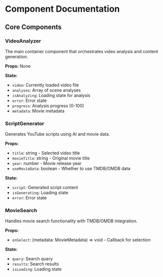 # Component Documentation

## Core Components

### VideoAnalyzer
The main container component that orchestrates video analysis and content generation.

**Props:** None

**State:**
- `video`: Currently loaded video file
- `analyses`: Array of scene analyses
- `isAnalyzing`: Loading state for analysis
- `error`: Error state
- `progress`: Analysis progress (0-100)
- `metadata`: Movie metadata

### ScriptGenerator
Generates YouTube scripts using AI and movie data.

**Props:**
- `title`: string - Selected video title
- `movieTitle`: string - Original movie title
- `year`: number - Movie release year
- `useMovieData`: boolean - Whether to use TMDB/OMDB data

**State:**
- `script`: Generated script content
- `isGenerating`: Loading state
- `error`: Error state

### MovieSearch
Handles movie search functionality with TMDB/OMDB integration.

**Props:**
- `onSelect`: (metadata: MovieMetadata) => void - Callback for selection

**State:**
- `query`: Search query
- `results`: Search results
- `isLoading`: Loading state